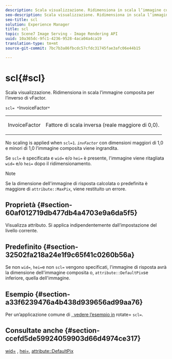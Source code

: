 ```yaml
---
description: Scala visualizzazione. Ridimensiona in scala l’immagine composita per l’inverso di vFactor.
seo-description: Scala visualizzazione. Ridimensiona in scala l’immagine composita per l’inverso di vFactor.
seo-title: scl
solution: Experience Manager
title: scl
topic: Scene7 Image Serving - Image Rendering API
uuid: 10a365dc-9fc1-4236-9528-4aca04a4ca19
translation-type: tm+mt
source-git-commit: 7bc7b3a86fbcdc57cfdc31745fae3afc06e44b15

---
```



# scl{#scl}

Scala visualizzazione. Ridimensiona in scala l’immagine composita per l’inverso di vFactor.

`scl= *`InvoiceFactor`*`

<table id="simpletable_A09F5EECAC2B4E0F8633D71C6AD36D8D"> 
 <tr class="strow"> 
  <td class="stentry"> <p><span class="varname"> InvoiceFactor</span> </p> </td> 
  <td class="stentry"> <p>Fattore di scala inversa (reale maggiore di 0,0). </p></td> 
 </tr> 
</table>

No scaling is applied when `scl=1`. *`invFactor`* con dimensioni maggiori di 1,0 e minori di 1,0 l’immagine composita viene ingrandita.

Se `scl=` è specificata e `wid=` e/o `hei=` è presente, l&#39;immagine viene ritagliata `wid=` e/o `hei=` dopo il ridimensionamento.

>[!NOTE]
>
>Se la dimensione dell&#39;immagine di risposta calcolata o predefinita è maggiore di `attribute::MaxPix`, viene restituito un errore.

## Proprietà {#section-60af012719db477db4a4703e9a6da5f5}

Visualizza attributo. Si applica indipendentemente dall’impostazione del livello corrente.

## Predefinito {#section-32502fa218a24e1f9c65f41c0260b56a}

Se non `wid=`, `hei=`e non `scl=` vengono specificati, l&#39;immagine di risposta avrà la dimensione dell&#39;immagine composita o, `attribute::DefaultPix`se inferiore, quella dell&#39;immagine.

## Esempio {#section-a33f6239476a4b438d939656ad99aa76}

Per un’applicazione comune di [, vedere l’esempio in](../../../../../is-api/http-ref/image-serving-api-ref/c-http-protocol-reference/c-command-reference/r-rotate.md#reference-12abb086635546ec9ec2e1a793dc1096) rotate= `scl=`.

## Consultate anche {#section-ccefd5de59924059903d66d4974ce317}

[wid=](../../../../../is-api/http-ref/image-serving-api-ref/c-http-protocol-reference/c-command-reference/r-is-http-wid.md#reference-bfeadcb67bf4485f851eb21345527e47) , [hei=](../../../../../is-api/http-ref/image-serving-api-ref/c-http-protocol-reference/c-command-reference/r-is-http-hei.md#reference-6d6f556ccc0e4b98a815e8a5c1944a96), [attribute::DefaultPix](../../../../../is-api/image-catalog/image-serving-api-ref/c-image-catalog-reference/c-attributes-reference/r-defaultpix.md#reference-996b2c22b30f4fd9b970c84063306df1)
